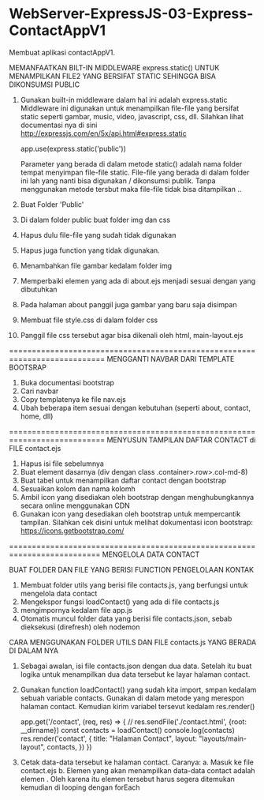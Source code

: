 # WebServer-ExpressJS-03-Express-ContactAppV1
Membuat aplikasi contactAppV1.

MEMANFAATKAN BILT-IN MIDDLEWARE express.static() UNTUK MENAMPILKAN FILE2 YANG BERSIFAT STATIC SEHINGGA BISA DIKONSUMSI PUBLIC
01. Gunakan built-in middleware dalam hal ini adalah express.static
    Middleware ini digunakan untuk menampilkan file-file yang bersifat static seperti gambar, music, video, javascript, css, dll. Silahkan lihat documentasi nya di sini http://expressjs.com/en/5x/api.html#express.static

    app.use(express.static('public'))

    Parameter yang berada di dalam metode static() adalah nama folder tempat menyimpan file-file static. File-file yang berada di dalam folder ini lah yang nanti bisa digunakan / dikonsumsi publik. Tanpa menggunakan metode tersbut maka file-file tidak bisa ditampilkan ..

02. Buat Folder 'Public'
03. Di dalam folder public buat folder img dan css
04. Hapus dulu file-file yang sudah tidak digunakan
05. Hapus juga function yang tidak digunakan.

06. Menambahkan file gambar kedalam folder img
07. Memperbaiki elemen yang ada di about.ejs menjadi sesuai dengan yang dibutuhkan
08. Pada halaman about panggil juga gambar yang baru saja disimpan

09. Membuat file style.css di dalam folder css
10. Panggil file css tersebut agar bisa dikenali oleh html, main-layout.ejs


===========================================================================
MENGGANTI NAVBAR DARI TEMPLATE BOOTSRAP

01. Buka documentasi bootstrap
02. Cari navbar
03. Copy templatenya ke file nav.ejs
04. Ubah beberapa item sesuai dengan kebutuhan (seperti about, contact, home, dll)

===========================================================================
MENYUSUN TAMPILAN DAFTAR CONTACT di FILE contact.ejs

01. Hapus isi file sebelumnya
02. Buat element dasarnya (div dengan class .container>.row>.col-md-8)
03. Buat tabel untuk menampilkan daftar contact dengan bootstrap
04. Sesuaikan kolom dan nama kolomh
05. Ambil icon yang disediakan oleh bootstrap dengan menghubungkannya secara online menggunakan CDN
06. Gunakan icon yang desediakan oleh bootstrap untuk mempercantik tampilan. Silahkan cek disini untuk melihat dokumentasi icon bootstrap:
https://icons.getbootstrap.com/

==========================================================================
MENGELOLA DATA CONTACT

BUAT FOLDER DAN FILE YANG BERISI FUNCTION PENGELOLAAN KONTAK
01. Membuat folder utils yang berisi file contacts.js, yang berfungsi untuk mengelola data contact
02. Mengekspor fungsi loadContact() yang ada di file contacts.js
03. mengimpornya kedalam file app.js
04. Otomatis muncul folder data yang berisi file contacts.json, sebab dieksekusi (direfresh) oleh nodemon

CARA MENGGUNAKAN FOLDER UTILS DAN FILE contacts.js YANG BERADA DI DALAM NYA
01. Sebagai awalan, isi file contacts.json dengan dua data. Setelah itu buat logika untuk menampilkan dua data tersebut ke layar halaman contact.
02. Gunakan function loadContact() yang sudah kita import, smpan kedalam sebuah variable contacts. Gunakan di dalam metode yang merespon halaman contact. Kemudian kirim variabel tersevut kedalam res.render()

    app.get('/contact', (req, res) => {
        // res.sendFile('./contact.html', {root: __dirname})
        const contacts = loadContact()
        console.log(contacts)
        res.render('contact', {
            title: "Halaman Contact",
            layout: "layouts/main-layout",
            contacts,
        })
    })

03. Cetak data-data tersebut ke halaman contact. Caranya:
    a. Masuk ke file contact.ejs
    b. Elemen yang akan menampilkan data-data contact adalah elemen <tr>. Oleh karena itu elemen tersebut harus segera ditemukan kemudian di looping dengan forEach





